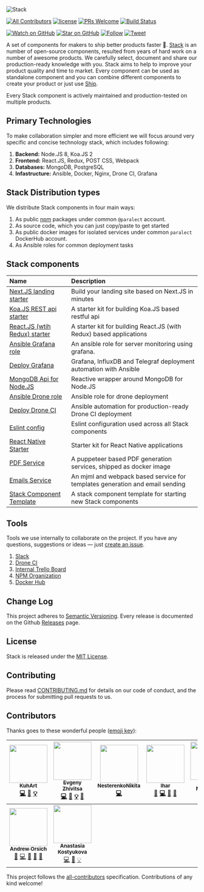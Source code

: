 ![Stack](https://raw.githubusercontent.com/paralect/stack/master/stack-component-template/stack.png)

[![All Contributors](https://img.shields.io/badge/all_contributors-9-orange.svg?style=flat-square)](#contributors)
[![license](https://img.shields.io/github/license/mashape/apistatus.svg?style=flat-square)](LICENSE)
[![PRs Welcome](https://img.shields.io/badge/PRs-welcome-brightgreen.svg?style=flat-square)](http://makeapullrequest.com)
[![Build Status](http://product-stack-ci.paralect.com/api/badges/paralect/stack/status.svg)](http://product-stack-ci.paralect.com/paralect/stack)

[![Watch on GitHub](https://img.shields.io/github/watchers/paralect/stack.svg?style=social&label=Watch)](https://github.com/paralect/ship/watchers)
[![Star on GitHub](https://img.shields.io/github/stars/paralect/stack.svg?style=social&label=Stars)](https://github.com/paralect/ship/stargazers)
[![Follow](https://img.shields.io/twitter/follow/paralect.svg?style=social&label=Follow)](https://twitter.com/paralect)
[![Tweet](https://img.shields.io/twitter/url/https/github.com/paralect/stack.svg?style=social)](https://twitter.com/intent/tweet?text=I%27m%20using%20Stack%20components%20to%20build%20my%20next%20product%20🚀.%20Check%20it%20out:%20https://github.com/paralect/stack)

A set of components for makers to ship better products faster 🚀.
[Stack](https://github.com/paralect/stack) is an number of open-source components, resulted from years of hard work on a number of awesome products. We carefully select, document and share our production-ready knowledge with you. Stack aims to help to improve your product quality and time to market. Every component can be used as standalone component and you can combine different components to create your product or just use [Ship](https://github.com/paralect/ship).

Every Stack component is actively maintained and production-tested on multiple products. 

## Primary Technologies

To make collaboration simpler and more efficient we will focus around very specific and concise technology stack, which includes following:

1. **Backend:** Node.JS 8, Koa.JS 2
2. **Frontend:** React.JS, Redux, POST CSS, Webpack
3. **Databases:** MongoDB, PostgreSQL
4. **Infastructure:** Ansible, Docker, Nginx, Drone CI, Grafana

## Stack Distribution types

We distribute Stack components in four main ways:

1. As public [npm](https://www.npmjs.com/) packages under common `@paralect` account.
2. As source code, which you can just copy/paste to get started
3. As public docker images for isolated services under common `paralect` DockerHub account.
4. As Ansible roles for common deployment tasks

## Stack components

|Name|Description|
|:---|:----------|
|[Next.JS landing starter](https://github.com/paralect/nextjs-landing-starter)|Build your landing site based on Next.JS in minutes|
|[Koa.JS REST api starter](https://github.com/paralect/koa-api-starter)|A starter kit for building Koa.JS based restful api|
|[React.JS (wtih Redux) starter](https://github.com/paralect/koa-react-starter)|A starter kit for building React.JS (with Redux) based applications|
|[Ansible Grafana role](https://github.com/paralect/ansible-grafana)|An ansible role for server monitoring using grafana.|
|[Deploy Grafana](https://github.com/paralect/deploy-grafana)|Grafana, InfluxDB and Telegraf deployment automation with Ansible|
|[MongoDB Api for Node.JS](https://github.com/paralect/node-mongo)|Reactive wrapper around MongoDB for Node.JS|
|[Ansible Drone role](https://github.com/paralect/ansible-drone)|Ansible role for drone deployment|
|[Deploy Drone CI](https://github.com/paralect/deploy-drone)|Ansible automation for production-ready Drone CI deployment|
|[Eslint config](https://github.com/paralect/eslint-config)|Eslint configuration used across all Stack components|
|[React Native Starter](./react-native-starter/README.md)|Starter kit for React Native applications|
|[PDF Service](https://github.com/paralect/pdf-service)|A puppeteer based PDF generation services, shipped as docker image|
|[Emails Service](https://github.com/paralect/email-service/README.md)|An mjml and webpack based service for templates generation and email sending|
|[Stack Component Template](./stack-component-template/README.md)|A stack component template for starting new Stack components|

## Tools

Tools we use internally to collaborate on the project. If you have any questions, suggestions or ideas — just [create an issue](https://github.com/paralect/stack/issues/new).

1. [Slack](https://paralect-stack.slack.com/messages)
2. [Drone CI](http://product-stack-ci.paralect.com)
3. [Internal Trello Board](https://trello.com/b/ZmxYFqWa/product-stack-development)
4. [NPM Organization](https://www.npmjs.com/org/paralect)
5. [Docker Hub](https://hub.docker.com/u/paralect/dashboard/)

## Change Log

This project adheres to [Semantic Versioning](http://semver.org/).
Every release is documented on the Github [Releases](https://github.com/paralect/ship/releases) page.

## License

Stack is released under the [MIT License](LICENSE).

## Contributing

Please read [CONTRIBUTING.md](CONTRIBUTING.md) for details on our code of conduct, and the process for submitting pull requests to us.

## Contributors

Thanks goes to these wonderful people ([emoji key](https://github.com/kentcdodds/all-contributors#emoji-key)):

<!-- ALL-CONTRIBUTORS-LIST:START - Do not remove or modify this section -->
<!-- prettier-ignore -->
| [<img src="https://avatars3.githubusercontent.com/u/14125982?v=4" width="100px;"/><br /><sub><b>KuhArt</b></sub>](https://github.com/KuhArt)<br />[💻](https://github.com/paralect/stack/commits?author=KuhArt "Code") [📖](https://github.com/paralect/stack/commits?author=KuhArt "Documentation") [💡](#example-KuhArt "Examples") | [<img src="https://avatars2.githubusercontent.com/u/6461311?v=4" width="100px;"/><br /><sub><b>Evgeny Zhivitsa</b></sub>](https://github.com/ezhivitsa)<br />[💻](https://github.com/paralect/stack/commits?author=ezhivitsa "Code") [📖](https://github.com/paralect/stack/commits?author=ezhivitsa "Documentation") [💡](#example-ezhivitsa "Examples") [🤔](#ideas-ezhivitsa "Ideas, Planning, & Feedback") | [<img src="https://avatars1.githubusercontent.com/u/12069883?v=4" width="100px;"/><br /><sub><b>NesterenkoNikita</b></sub>](https://github.com/NesterenkoNikita)<br />[💻](https://github.com/paralect/stack/commits?author=NesterenkoNikita "Code") | [<img src="https://avatars3.githubusercontent.com/u/2302873?v=4" width="100px;"/><br /><sub><b>Ihar</b></sub>](https://github.com/IharKrasnik)<br />[🐛](https://github.com/paralect/stack/issues?q=author%3AIharKrasnik "Bug reports") [💻](https://github.com/paralect/stack/commits?author=IharKrasnik "Code") [📖](https://github.com/paralect/stack/commits?author=IharKrasnik "Documentation") [🤔](#ideas-IharKrasnik "Ideas, Planning, & Feedback") | [<img src="https://avatars2.githubusercontent.com/u/2989199?v=4" width="100px;"/><br /><sub><b>Uladzimir Mitskevich</b></sub>](https://github.com/umitskevich)<br />[💻](https://github.com/paralect/stack/commits?author=umitskevich "Code") | [<img src="https://avatars3.githubusercontent.com/u/22181943?v=4" width="100px;"/><br /><sub><b>Евгений</b></sub>](https://github.com/EugenLeshchov)<br />[💻](https://github.com/paralect/stack/commits?author=EugenLeshchov "Code") | [<img src="https://avatars1.githubusercontent.com/u/9166217?v=4" width="100px;"/><br /><sub><b>Anton Tsapliuk</b></sub>](https://github.com/tsapa44)<br />[💻](https://github.com/paralect/stack/commits?author=tsapa44 "Code") |
| :---: | :---: | :---: | :---: | :---: | :---: | :---: |
| [<img src="https://avatars3.githubusercontent.com/u/681396?v=4" width="100px;"/><br /><sub><b>Andrew Orsich</b></sub>](http://paralect.com)<br />[💬](#question-anorsich "Answering Questions") [💻](https://github.com/paralect/stack/commits?author=anorsich "Code") [📖](https://github.com/paralect/stack/commits?author=anorsich "Documentation") [🤔](#ideas-anorsich "Ideas, Planning, & Feedback") [👀](#review-anorsich "Reviewed Pull Requests") | [<img src="https://avatars1.githubusercontent.com/u/11842784?v=4" width="100px;"/><br /><sub><b>Anastasia Kostyukova</b></sub>](https://github.com/nastya-kostyukova)<br />[💻](https://github.com/paralect/stack/commits?author=nastya-kostyukova "Code") [📖](https://github.com/paralect/stack/commits?author=nastya-kostyukova "Documentation") [💡](#example-nastya-kostyukova "Examples") |
<!-- ALL-CONTRIBUTORS-LIST:END -->

This project follows the [all-contributors](https://github.com/kentcdodds/all-contributors) specification. Contributions of any kind welcome!
